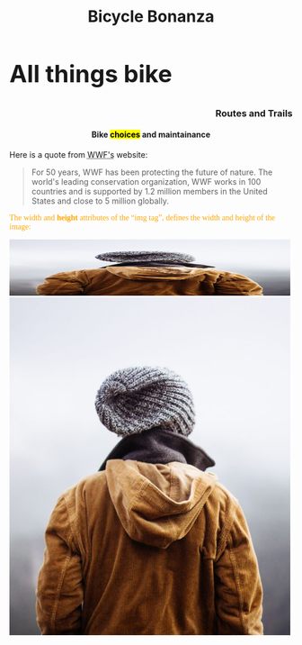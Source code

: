 <!DOCTYPE html>
<html>

<head>
        <link rel="stylesheet" type="text/css" href="style/style.css" />

</head>

<body>

<h1 style="text-align:center;">Bicycle Bonanza</h1>
<h2 style="text-align:left;font-size:300%;">All things bike</h2>
<h3 style="text-align:right;">Routes and Trails</h3>
<h4 style="text-align:center;">Bike  <mark>choices</mark> and maintainance</h4>

<p>Here is a quote from <abbr title="World Wildlife Fund">WWF's</abbr> website:</p>
<blockquote cite="http://www.worldwildlife.org/who/index.html">
For 50 years, WWF has been protecting the future of nature.
The world's leading conservation organization,
WWF works in 100 countries and is supported by
1.2 million members in the United States and
close to 5 million globally. 

</blockquote>
<!-- Make sure you leave instructions here -->


<p title="TOFFEE" style="color:rgb(255, 165, 0);font-family:verdana;">The width and <b>height</b> attributes of the <q>img tag</q>, defines the width and height of the image:</p>

<img src="images/img_girl.jpg" width="500" height="100" alt="girl with a hat">
 <img src="images/img_girl.jpg" title="Girl with a hat" alt="Girl with a jacket"> 
 
 

</body>
</html>